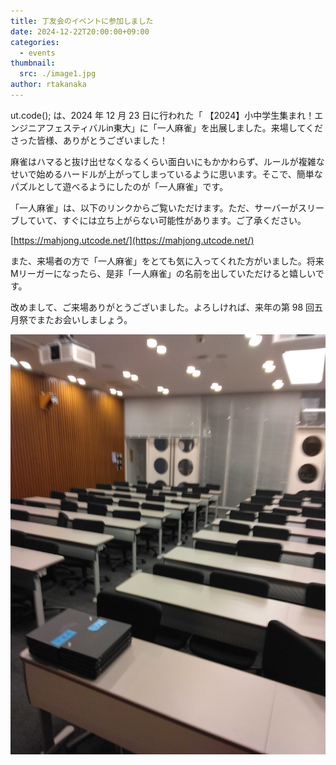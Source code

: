 ```yaml
---
title: 丁友会のイベントに参加しました
date: 2024-12-22T20:00:00+09:00
categories:
  - events
thumbnail:
  src: ./image1.jpg
author: rtakanaka
---
```


ut.code(); は、2024 年 12 月 23 日に行われた「 【2024】小中学生集まれ！エンジニアフェスティバルin東大」に「一人麻雀」を出展しました。来場してくださった皆様、ありがとうございました！

麻雀はハマると抜け出せなくなるくらい面白いにもかかわらず、ルールが複雑なせいで始めるハードルが上がってしまっているように思います。そこで、簡単なパズルとして遊べるようにしたのが「一人麻雀」です。

「一人麻雀」は、以下のリンクからご覧いただけます。ただ、サーバーがスリーブしていて、すぐには立ち上がらない可能性があります。ご了承ください。

[https://mahjong.utcode.net/](https://mahjong.utcode.net/)

また、来場者の方で「一人麻雀」をとても気に入ってくれた方がいました。将来Mリーガーになったら、是非「一人麻雀」の名前を出していただけると嬉しいです。

改めまして、ご来場ありがとうございました。よろしければ、来年の第 98 回五月祭でまたお会いしましょう。

![朝9時の様子](./image2.jpg)

